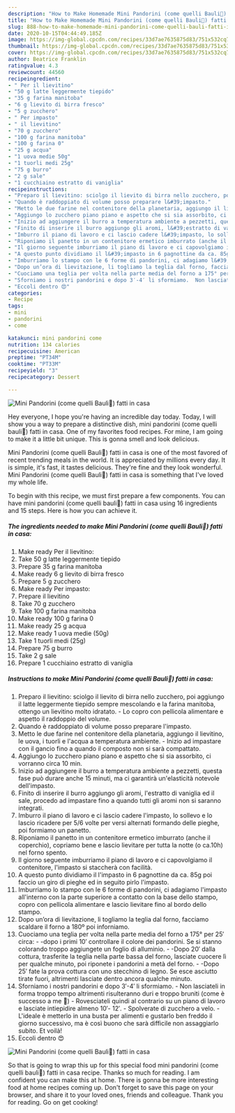 ```yaml
---
description: "How to Make Homemade Mini Pandorini (come quelli Bauli🤔) fatti in casa"
title: "How to Make Homemade Mini Pandorini (come quelli Bauli🤔) fatti in casa"
slug: 888-how-to-make-homemade-mini-pandorini-come-quelli-bauli-fatti-in-casa
date: 2020-10-15T04:44:49.185Z
image: https://img-global.cpcdn.com/recipes/33d7ae7635875d83/751x532cq70/mini-pandorini-come-quelli-bauli🤔-fatti-in-casa-recipe-main-photo.jpg
thumbnail: https://img-global.cpcdn.com/recipes/33d7ae7635875d83/751x532cq70/mini-pandorini-come-quelli-bauli🤔-fatti-in-casa-recipe-main-photo.jpg
cover: https://img-global.cpcdn.com/recipes/33d7ae7635875d83/751x532cq70/mini-pandorini-come-quelli-bauli🤔-fatti-in-casa-recipe-main-photo.jpg
author: Beatrice Franklin
ratingvalue: 4.3
reviewcount: 44560
recipeingredient:
- " Per il lievitino"
- "50 g latte leggermente tiepido"
- "35 g farina manitoba"
- "6 g lievito di birra fresco"
- "5 g zucchero"
- " Per impasto"
- " il lievitino"
- "70 g zucchero"
- "100 g farina manitoba"
- "100 g farina 0"
- "25 g acqua"
- "1 uova medie 50g"
- "1 tuorli medi 25g"
- "75 g burro"
- "2 g sale"
- "1 cucchiaino estratto di vaniglia"
recipeinstructions:
- "Preparo il lievitino: sciolgo il lievito di birra nello zucchero, poi aggiungo il latte leggermente tiepido sempre mescolando e la farina manitoba, ottengo un lievitino molto idratato. Lo copro con pellicola alimentare e aspetto il raddoppio del volume."
- "Quando è raddoppiato di volume posso preparare l&#39;impasto."
- "Metto le due farine nel contenitore della planetaria, aggiungo il lievitino, le uova, i tuorli e l&#39;acqua a temperatura ambiente. Inizio ad impastare con il gancio fino a quando il composto non si sarà compattato."
- "Aggiungo lo zucchero piano piano e aspetto che si sia assorbito, ci vorranno circa 10 min."
- "Inizio ad aggiungere il burro a temperatura ambiente a pezzetti, questa fase può durare anche 15 minuti, ma ci garantirà un&#39;elasticità notevole dell&#39;impasto."
- "Finito di inserire il burro aggiungo gli aromi, l&#39;estratto di vaniglia ed il sale, procedo ad impastare fino a quando tutti gli aromi non si saranno integrati."
- "Imburro il piano di lavoro e ci lascio cadere l&#39;impasto, lo sollevo e lo lascio ricadere per 5/6 volte per versi alternati formando delle pieghe, poi formiamo un panetto."
- "Riponiamo il panetto in un contenitore ermetico imburrato (anche il coperchio), copriamo bene e lascio lievitare per tutta la notte (o ca.10h) nel forno spento."
- "Il giorno seguente imburriamo il piano di lavoro e ci capovolgiamo il contenitore, l&#39;impasto si staccherà con facilità."
- "A questo punto dividiamo il l&#39;impasto in 6 pagnottine da ca. 85g poi faccio un giro di pieghe ed in seguito pirlo l&#39;impasto."
- "Imburriamo lo stampo con le 6 forme di pandorini, ci adagiamo l&#39;impasto all&#39;interno con la parte superiore a contatto con la base dello stampo, copro con pellicola alimentare e lascio lievitare fino al bordo dello stampo."
- "Dopo un’ora di lievitazione, li togliamo la teglia dal forno, facciamo scaldare il forno a 180º poi inforniamo."
- "Cuociamo una teglia per volta nella parte media del forno a 175° per 25′ circa: -dopo i primi 10′ controllare il colore dei pandorini. Se si stanno colorando troppo aggiungete un foglio di alluminio. -Dopo 20′ dalla cottura, trasferite la teglia nella parte bassa del forno, lasciate cuocere lì per qualche minuto, poi riponete i pandorini a metà del forno. -Dopo 25′ fate la prova cottura con uno stecchino di legno. Se esce asciutto tirate fuori, altrimenti lasciate dentro ancora qualche minuto."
- "Sforniamo i nostri pandorini e dopo 3′-4′ li sformiamo.  Non lasciateli in forma troppo tempo altrimenti risulteranno duri e troppo bruniti (come è successo a me 🤣) Rovesciateli quindi al contrario su un piano di lavoro e lasciate intiepidire almeno 10′- 12′. Spolverate di zucchero a velo.  L&#39;ideale è metterlo in una busta per alimenti e gustarlo ben freddo il giorno successivo, ma è così buono che sarà difficile non assaggiarlo subito. Et voilà!"
- "Eccoli dentro 😍"
categories:
- Recipe
tags:
- mini
- pandorini
- come

katakunci: mini pandorini come 
nutrition: 134 calories
recipecuisine: American
preptime: "PT34M"
cooktime: "PT33M"
recipeyield: "3"
recipecategory: Dessert

---
```



![Mini Pandorini (come quelli Bauli🤔) fatti in casa](https://img-global.cpcdn.com/recipes/33d7ae7635875d83/751x532cq70/mini-pandorini-come-quelli-bauli🤔-fatti-in-casa-recipe-main-photo.jpg)

Hey everyone, I hope you're having an incredible day today. Today, I will show you a way to prepare a distinctive dish, mini pandorini (come quelli bauli🤔) fatti in casa. One of my favorites food recipes. For mine, I am going to make it a little bit unique. This is gonna smell and look delicious.

Mini Pandorini (come quelli Bauli🤔) fatti in casa is one of the most favored of recent trending meals in the world. It is appreciated by millions every day. It is simple, it's fast, it tastes delicious. They're fine and they look wonderful. Mini Pandorini (come quelli Bauli🤔) fatti in casa is something that I've loved my whole life.




To begin with this recipe, we must first prepare a few components. You can have mini pandorini (come quelli bauli🤔) fatti in casa using 16 ingredients and 15 steps. Here is how you can achieve it.

<!--inarticleads1-->

##### The ingredients needed to make Mini Pandorini (come quelli Bauli🤔) fatti in casa:

1. Make ready  Per il lievitino:
1. Take 50 g latte leggermente tiepido
1. Prepare 35 g farina manitoba
1. Make ready 6 g lievito di birra fresco
1. Prepare 5 g zucchero
1. Make ready  Per impasto:
1. Prepare  il lievitino
1. Take 70 g zucchero
1. Take 100 g farina manitoba
1. Make ready 100 g farina 0
1. Make ready 25 g acqua
1. Make ready 1 uova medie (50g)
1. Take 1 tuorli medi (25g)
1. Prepare 75 g burro
1. Take 2 g sale
1. Prepare 1 cucchiaino estratto di vaniglia




<!--inarticleads2-->

##### Instructions to make Mini Pandorini (come quelli Bauli🤔) fatti in casa:

1. Preparo il lievitino: sciolgo il lievito di birra nello zucchero, poi aggiungo il latte leggermente tiepido sempre mescolando e la farina manitoba, ottengo un lievitino molto idratato. - Lo copro con pellicola alimentare e aspetto il raddoppio del volume.
1. Quando è raddoppiato di volume posso preparare l&#39;impasto.
1. Metto le due farine nel contenitore della planetaria, aggiungo il lievitino, le uova, i tuorli e l&#39;acqua a temperatura ambiente. - Inizio ad impastare con il gancio fino a quando il composto non si sarà compattato.
1. Aggiungo lo zucchero piano piano e aspetto che si sia assorbito, ci vorranno circa 10 min.
1. Inizio ad aggiungere il burro a temperatura ambiente a pezzetti, questa fase può durare anche 15 minuti, ma ci garantirà un&#39;elasticità notevole dell&#39;impasto.
1. Finito di inserire il burro aggiungo gli aromi, l&#39;estratto di vaniglia ed il sale, procedo ad impastare fino a quando tutti gli aromi non si saranno integrati.
1. Imburro il piano di lavoro e ci lascio cadere l&#39;impasto, lo sollevo e lo lascio ricadere per 5/6 volte per versi alternati formando delle pieghe, poi formiamo un panetto.
1. Riponiamo il panetto in un contenitore ermetico imburrato (anche il coperchio), copriamo bene e lascio lievitare per tutta la notte (o ca.10h) nel forno spento.
1. Il giorno seguente imburriamo il piano di lavoro e ci capovolgiamo il contenitore, l&#39;impasto si staccherà con facilità.
1. A questo punto dividiamo il l&#39;impasto in 6 pagnottine da ca. 85g poi faccio un giro di pieghe ed in seguito pirlo l&#39;impasto.
1. Imburriamo lo stampo con le 6 forme di pandorini, ci adagiamo l&#39;impasto all&#39;interno con la parte superiore a contatto con la base dello stampo, copro con pellicola alimentare e lascio lievitare fino al bordo dello stampo.
1. Dopo un’ora di lievitazione, li togliamo la teglia dal forno, facciamo scaldare il forno a 180º poi inforniamo.
1. Cuociamo una teglia per volta nella parte media del forno a 175° per 25′ circa: - -dopo i primi 10′ controllare il colore dei pandorini. Se si stanno colorando troppo aggiungete un foglio di alluminio. - -Dopo 20′ dalla cottura, trasferite la teglia nella parte bassa del forno, lasciate cuocere lì per qualche minuto, poi riponete i pandorini a metà del forno. - -Dopo 25′ fate la prova cottura con uno stecchino di legno. Se esce asciutto tirate fuori, altrimenti lasciate dentro ancora qualche minuto.
1. Sforniamo i nostri pandorini e dopo 3′-4′ li sformiamo.  - Non lasciateli in forma troppo tempo altrimenti risulteranno duri e troppo bruniti (come è successo a me 🤣) - Rovesciateli quindi al contrario su un piano di lavoro e lasciate intiepidire almeno 10′- 12′. - Spolverate di zucchero a velo.  - L&#39;ideale è metterlo in una busta per alimenti e gustarlo ben freddo il giorno successivo, ma è così buono che sarà difficile non assaggiarlo subito. Et voilà!
1. Eccoli dentro 😍
<img src="//assets-global.cpcdn.com/assets/icons/button_play-2c75c40dde080a61004c1f40b05d8f140eaff45d7e9e6481dc71c63d2e7c4909.png" alt="Mini Pandorini (come quelli Bauli🤔) fatti in casa">



So that is going to wrap this up for this special food mini pandorini (come quelli bauli🤔) fatti in casa recipe. Thanks so much for reading. I am confident you can make this at home. There is gonna be more interesting food at home recipes coming up. Don't forget to save this page on your browser, and share it to your loved ones, friends and colleague. Thank you for reading. Go on get cooking!
